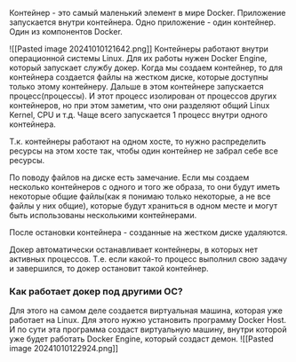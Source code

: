 Контейнер - это самый маленький элемент в мире Docker. Приложение запускается внутри контейнера. Одно приложение - один контейнер. Один из компонентов Docker.

![[Pasted image 20241010121642.png]]
Контейнеры работают внутри операционной системы Linux. Для их работы нужен Docker Engine, который запускает службу докер.
Когда мы создаем контейнер, то для контейнера создается файлы на жестком диске, которые доступны только этому контейнеру. Дальше в этом контейнере запускается процесс(процессы). И этот процесс изолирован от процессов других контейнеров, но при этом заметим, что они разделяют общий Linux Kernel, CPU и т.д.
Чаще всего запускается 1 процесс внутри одного контейнера.

Т.к. контейнеры работают на одном хосте, то нужно распределить ресурсы на этом хосте так, чтобы один контейнер не забрал себе все ресурсы.

По поводу файлов на диске есть замечание. Если мы создаем несколько контейнеров с одного и того же образа, то они будут иметь некоторые общие файлы(как я понимаю только некоторые, а не все файлы у них общие), которые будут храниться в одном месте и могут быть использованы несколькими контейнерами.

После остановки контейнера - созданные на жестком диске удаляются. 

Докер автоматически останавливает контейнеры, в которых нет активных процессов. Т.е. если какой-то процесс выполнил свою задачу и завершился, то докер остановит такой контейнер.

### Как работает докер под другими ОС?
Для этого на самом деле создается виртуальная машина, которая уже работает на Linux. Для этого нужно установить программу Docker Host. И по сути эта программа создаст виртуальную машину, внутри которой уже будет работать Docker Engine, который создаст демон.
![[Pasted image 20241010122924.png]]
